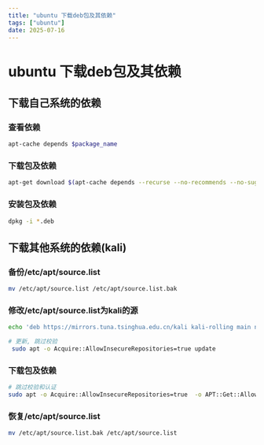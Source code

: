 ```yaml
---
title: "ubuntu 下载deb包及其依赖"
tags: ["ubuntu"]
date: 2025-07-16
---
```

# ubuntu 下载deb包及其依赖

## 下载自己系统的依赖
### 查看依赖
```bash
apt-cache depends $package_name
```

### 下载包及依赖
```bash
apt-get download $(apt-cache depends --recurse --no-recommends --no-suggests --no-conflicts --no-breaks --no-replaces --no-enhances --no-pre-depends $package_name | grep -v i386 | grep "^\w")

```
### 安装包及依赖
```bash
dpkg -i *.deb
```

## 下载其他系统的依赖(kali)
### 备份/etc/apt/source.list
```bash
mv /etc/apt/source.list /etc/apt/source.list.bak
```

### 修改/etc/apt/source.list为kali的源
```bash
echo 'deb https://mirrors.tuna.tsinghua.edu.cn/kali kali-rolling main non-free contrib non-free-firmware' > /etc/apt/sources.list

# 更新, 跳过校验
 sudo apt -o Acquire::AllowInsecureRepositories=true update
```

### 下载包及依赖
```bash
# 跳过校验和认证
sudo apt -o Acquire::AllowInsecureRepositories=true  -o APT::Get::AllowUnauthenticated=true  download $(apt-cache depends --recurse --no-recommends --no-suggests --no-conflicts --no-breaks --no-replaces --no-enhances cloud-init | grep "^\w" | sort -u)
```

### 恢复/etc/apt/source.list
```bash
mv /etc/apt/source.list.bak /etc/apt/source.list
```
